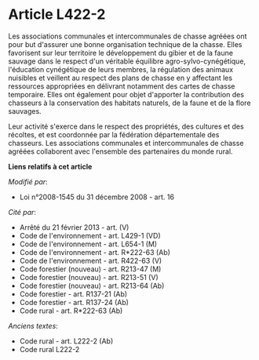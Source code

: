 # Article L422-2

Les associations communales et intercommunales de chasse agréées ont pour but d'assurer une bonne organisation technique de
la chasse. Elles favorisent sur leur territoire le développement du gibier et de la faune sauvage dans le respect d'un
véritable équilibre agro-sylvo-cynégétique, l'éducation cynégétique de leurs membres, la régulation des animaux nuisibles et
veillent au respect des plans de chasse en y affectant les ressources appropriées en délivrant notamment des cartes de chasse
temporaire. Elles ont également pour objet d'apporter la contribution des chasseurs à la conservation des habitats naturels,
de la faune et de la flore sauvages.

Leur activité s'exerce dans le respect des propriétés, des cultures et des récoltes, et est coordonnée par la fédération
départementale des chasseurs. Les associations communales et intercommunales de chasse agréées collaborent avec l'ensemble
des partenaires du monde rural.

**Liens relatifs à cet article**

_Modifié par_:

  - Loi n°2008-1545 du 31 décembre 2008 - art. 16

_Cité par_:

  - Arrêté du 21 février 2013 - art. (V)
  - Code de l'environnement - art. L429-1 (VD)
  - Code de l'environnement - art. L654-1 (M)
  - Code de l'environnement - art. R*222-63 (Ab)
  - Code de l'environnement - art. R422-63 (V)
  - Code forestier (nouveau) - art. R213-47 (M)
  - Code forestier (nouveau) - art. R213-51 (V)
  - Code forestier (nouveau) - art. R213-64 (Ab)
  - Code forestier - art. R137-21 (Ab)
  - Code forestier - art. R137-24 (Ab)
  - Code rural - art. R*222-63 (Ab)

_Anciens textes_:

  - Code rural - art. L222-2 (Ab)
  - Code rural L222-2
